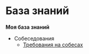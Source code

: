 # База знаний
**Моя база знаний**

* Собеседования
    * [Требования на собесах](/knowledge-base/Собеседования/Требования%20на%20собесах")
